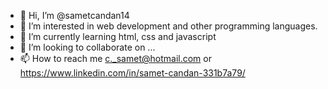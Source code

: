 - 👋 Hi, I’m @sametcandan14
- 👀 I’m interested in web development and other programming languages.
- 🌱 I’m currently learning html, css and javascript
- 💞️ I’m looking to collaborate on ...
- 📫 How to reach me c._samet@hotmail.com or https://www.linkedin.com/in/samet-candan-331b7a79/

<!---
sametcandan14/sametcandan14 is a ✨ special ✨ repository because its `README.md` (this file) appears on your GitHub profile.
You can click the Preview link to take a look at your changes.
--->
